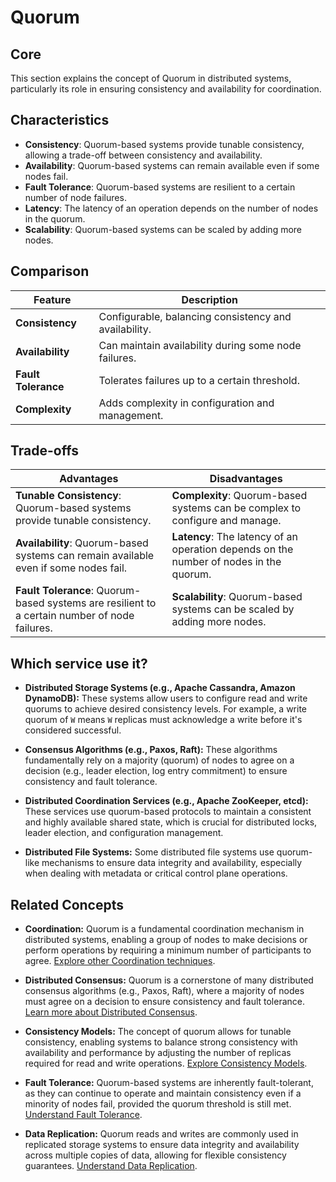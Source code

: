 # Quorum

## Core

This section explains the concept of Quorum in distributed systems, particularly its role in ensuring consistency and availability for coordination.

## Characteristics

- **Consistency**: Quorum-based systems provide tunable consistency, allowing a trade-off between consistency and availability.
- **Availability**: Quorum-based systems can remain available even if some nodes fail.
- **Fault Tolerance**: Quorum-based systems are resilient to a certain number of node failures.
- **Latency**: The latency of an operation depends on the number of nodes in the quorum.
- **Scalability**: Quorum-based systems can be scaled by adding more nodes.

## Comparison

| Feature | Description |
|---|---|
| **Consistency** | Configurable, balancing consistency and availability. |
| **Availability** | Can maintain availability during some node failures. |
| **Fault Tolerance** | Tolerates failures up to a certain threshold. |
| **Complexity** | Adds complexity in configuration and management. |

## Trade-offs

| Advantages | Disadvantages |
|---|---|
| **Tunable Consistency**: Quorum-based systems provide tunable consistency. | **Complexity**: Quorum-based systems can be complex to configure and manage. |
| **Availability**: Quorum-based systems can remain available even if some nodes fail. | **Latency**: The latency of an operation depends on the number of nodes in the quorum. |
| **Fault Tolerance**: Quorum-based systems are resilient to a certain number of node failures. | **Scalability**: Quorum-based systems can be scaled by adding more nodes. |

## Which service use it?



-   **Distributed Storage Systems (e.g., Apache Cassandra, Amazon DynamoDB):** These systems allow users to configure read and write quorums to achieve desired consistency levels. For example, a write quorum of `W` means `W` replicas must acknowledge a write before it's considered successful.

-   **Consensus Algorithms (e.g., Paxos, Raft):** These algorithms fundamentally rely on a majority (quorum) of nodes to agree on a decision (e.g., leader election, log entry commitment) to ensure consistency and fault tolerance.

-   **Distributed Coordination Services (e.g., Apache ZooKeeper, etcd):** These services use quorum-based protocols to maintain a consistent and highly available shared state, which is crucial for distributed locks, leader election, and configuration management.

-   **Distributed File Systems:** Some distributed file systems use quorum-like mechanisms to ensure data integrity and availability, especially when dealing with metadata or critical control plane operations.

## Related Concepts

-   **Coordination:** Quorum is a fundamental coordination mechanism in distributed systems, enabling a group of nodes to make decisions or perform operations by requiring a minimum number of participants to agree. [Explore other Coordination techniques](../README.md).

-   **Distributed Consensus:** Quorum is a cornerstone of many distributed consensus algorithms (e.g., Paxos, Raft), where a majority of nodes must agree on a decision to ensure consistency and fault tolerance. [Learn more about Distributed Consensus](../../distributed-consensus/README.md).

-   **Consistency Models:** The concept of quorum allows for tunable consistency, enabling systems to balance strong consistency with availability and performance by adjusting the number of replicas required for read and write operations. [Explore Consistency Models](../../consistency-models/README.md).

-   **Fault Tolerance:** Quorum-based systems are inherently fault-tolerant, as they can continue to operate and maintain consistency even if a minority of nodes fail, provided the quorum threshold is still met. [Understand Fault Tolerance](../../fault-tolerance/README.md).

-   **Data Replication:** Quorum reads and writes are commonly used in replicated storage systems to ensure data integrity and availability across multiple copies of data, allowing for flexible consistency guarantees. [Understand Data Replication](../../data-replication/README.md).
